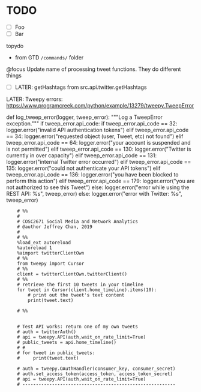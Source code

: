 # TODO

- [ ] Foo
- [ ] Bar

topydo
- from GTD
`/commands/` folder

@focus
Update name of processing tweet functions. They do different things

- [ ] LATER: getHashtags from src.api.twitter.getHashtags

LATER: Tweepy errors:
https://www.programcreek.com/python/example/13279/tweepy.TweepError


<!-- # search_term = 'chatbots'
# search_term = 'charity%20artificial%20intelligence'
# search_term = 'charity'
# search_term = '"charity"%20(machine%20OR%20learning%20OR%20artificial%20OR%20intelligence)%20(%23ml%20OR%20%23ai)' -->


def log_tweep_error(logger, tweep_error):
    """Log a TweepError exception."""
    if tweep_error.api_code:
        if tweep_error.api_code == 32:
            logger.error("invalid API authentication tokens")
        elif tweep_error.api_code == 34:
            logger.error("requested object (user, Tweet, etc) not found")
        elif tweep_error.api_code == 64:
            logger.error("your account is suspended and is not permitted")
        elif tweep_error.api_code == 130:
            logger.error("Twitter is currently in over capacity")
        elif tweep_error.api_code == 131:
            logger.error("internal Twitter error occurred")
        elif tweep_error.api_code == 135:
            logger.error("could not authenticate your API tokens")
        elif tweep_error.api_code == 136:
            logger.error("you have been blocked to perform this action")
        elif tweep_error.api_code == 179:
            logger.error("you are not authorized to see this Tweet")
        else:
            logger.error("error while using the REST API: %s", tweep_error)
    else:
        logger.error("error with Twitter: %s", tweep_error) 
        
        
        # %%
        #
        # COSC2671 Social Media and Network Analytics
        # @author Jeffrey Chan, 2019
        #
        # %%
        %load_ext autoreload
        %autoreload 1
        %aimport twitterClientOwn
        # %%
        from tweepy import Cursor
        # %%
        client = twitterClientOwn.twitterClient()
        # %%
        # retrieve the first 10 tweets in your timeline
        for tweet in Cursor(client.home_timeline).items(10):
            # print out the tweet's text content
            print(tweet.text)

        # %%


        # Test API works: return one of my own tweets
        # auth = twitterAuth()
        # api = tweepy.API(auth,wait_on_rate_limit=True)
        # public_tweets = api.home_timeline()
        # # 
        # for tweet in public_tweets:
        #     print(tweet.text)
            
        # auth = tweepy.OAuthHandler(consumer_key, consumer_secret)
        # auth.set_access_token(access_token, access_token_secret)
        # api = tweepy.API(auth,wait_on_rate_limit=True)
        # ---------------------------------------------------------

